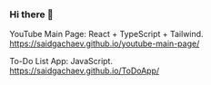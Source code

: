 ### Hi there 👋


YouTube Main Page: React + TypeScript + Tailwind.                                  
https://saidgachaev.github.io/youtube-main-page/

To-Do List App: JavaScript.                                            
https://saidgachaev.github.io/ToDoApp/
